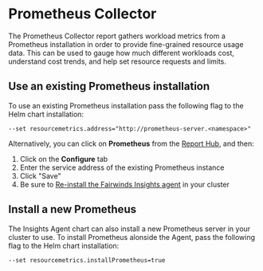# Prometheus Collector

The Prometheus Collector report gathers workload metrics from a Prometheus installation
in order to provide fine-grained resource usage data. This can be used to gauge how much
different workloads cost, understand cost trends, and help set resource requests and limits.

## Use an existing Prometheus installation
To use an existing Prometheus installation pass the following flag to the Helm chart installation:
```
--set resourcemetrics.address="http://prometheus-server.<namespace>"
```

Alternatively, you can click on **Prometheus** from the [Report Hub](https://insights.docs.fairwinds.com/installation/report-hub/), and then:
1. Click on the **Configure** tab
2. Enter the service address of the existing Prometheus instance
3. Click "Save"
4. Be sure to [Re-install the Fairwinds Insights agent](https://insights.docs.fairwinds.com/installation/report-hub/) in your cluster

## Install a new Prometheus
The Insights Agent chart can also install a new Prometheus server in your cluster to use.
To install Prometheus alonside the Agent, pass the following flag to the Helm chart installation:
```
--set resourcemetrics.installPrometheus=true
```
